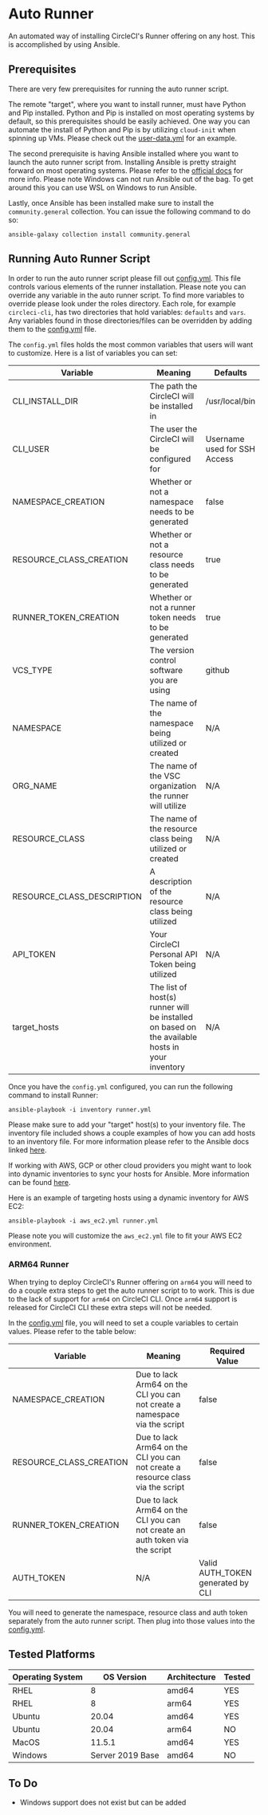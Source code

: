 # Auto Runner
An automated way of installing CircleCI's Runner offering on any host. This is accomplished by using Ansible.

## Prerequisites
There are very few prerequisites for running the auto runner script. 

The remote "target", where you want to install runner, must have Python and Pip installed. Python and Pip is installed on most operating systems by default, so this prerequisites should be easily achieved.
One way you can automate the install of Python and Pip is by utilizing `cloud-init` when spinning up VMs. Please check out the [user-data.yml](terraform/user-data.yml) for an example.

The second prerequisite is having Ansible installed where you want to launch the auto runner script from. Installing Ansible is pretty straight forward on most operating systems. Please refer to the [official docs](https://docs.ansible.com/ansible/latest/installation_guide/intro_installation.html) for more info. Please note Windows can not run Ansible out of the bag. To get around this you can use WSL on Windows to run Ansible.

Lastly, once Ansible has been installed make sure to install the `community.general` collection. You can issue the following command to do so:

```
ansible-galaxy collection install community.general
```

## Running Auto Runner Script
In order to run the auto runner script please fill out [config.yml](vars/config.yml). This file controls various elements of the runner installation. Please note you can override any variable in the auto runner script. 
To find more variables to override please look under the roles directory. Each role, for example `circleci-cli`, has two directories that hold variables: `defaults` and `vars`. Any variables found in those directories/files can be overridden by adding them to the 
[config.yml](vars/config.yml) file. 

The `config.yml` files holds the most common variables that users will want to customize. Here is a list of variables you can set:

| Variable                   | Meaning                                                                                         | Defaults                     |
|----------------------------|-------------------------------------------------------------------------------------------------|------------------------------|
| CLI_INSTALL_DIR            | The path the CircleCI will be installed in                                                      | /usr/local/bin               |
| CLI_USER                   | The user the CircleCI will be configured for                                                    | Username used for SSH Access |
| NAMESPACE_CREATION         | Whether or not a namespace needs to be generated                                                | false                        |
| RESOURCE_CLASS_CREATION    | Whether or not a resource class needs to be generated                                           | true                         |
| RUNNER_TOKEN_CREATION      | Whether or not a runner token needs to be generated                                             | true                         |
| VCS_TYPE                   | The version control software you are using                                                      | github                       |
| NAMESPACE                  | The name of the namespace being utilized or created                                             | N/A                          |
| ORG_NAME                   | The name of the VSC organization the runner will utilize                                        | N/A                          |
| RESOURCE_CLASS             | The name of the resource class being utilized or created                                        | N/A                          |
| RESOURCE_CLASS_DESCRIPTION | A description of the resource class being utilized                                              | N/A                          |
| API_TOKEN                  | Your CircleCI Personal API Token being utilized                                                 | N/A                          |
| target_hosts               | The list of host(s) runner will be installed on based on the available hosts in your inventory  | N/A                          |


Once you have the `config.yml` configured, you can run the following command to install Runner:

```
ansible-playbook -i inventory runner.yml
```

Please make sure to add your "target" host(s) to your inventory file. The inventory file included shows a couple examples of how you can add hosts to an inventory file. For more information please
refer to the Ansible docs linked [here](https://docs.ansible.com/ansible/latest/user_guide/intro_inventory.html).

If working with AWS, GCP or other cloud providers you might want to look into dynamic inventories to sync your hosts for Ansible. More information can
be found [here](https://docs.ansible.com/ansible/latest/user_guide/intro_dynamic_inventory.html).

Here is an example of targeting hosts using a dynamic inventory for AWS EC2:

```
ansible-playbook -i aws_ec2.yml runner.yml
``` 

Please note you will customize the `aws_ec2.yml` file to fit your AWS EC2 environment.


### ARM64 Runner
When trying to deploy CircleCI's Runner offering on `arm64` you will need to do a couple extra steps to get the auto runner script to to work. 
This is due to the lack of support for `arm64` on CircleCI CLI. Once `arm64` support is released for CircleCI CLI these extra steps will not be needed.

In the [config.yml](vars/config.yml) file, you will need to set a couple variables to certain values. Please refer to the table below:

| Variable                | Meaning                                                                         | Required Value                    |
|-------------------------|---------------------------------------------------------------------------------|-----------------------------------|
| NAMESPACE_CREATION      | Due to lack Arm64 on the CLI you can not create a namespace via the script      | false                             |
| RESOURCE_CLASS_CREATION | Due to lack Arm64 on the CLI you can not create a resource class via the script | false                             |
| RUNNER_TOKEN_CREATION   | Due to lack Arm64 on the CLI you can not create an auth token via the script    | false                             |
| AUTH_TOKEN              | N/A                                                                             | Valid AUTH_TOKEN generated by CLI |

You will need to generate the namespace, resource class and auth token separately from the auto runner script. Then plug into those values into 
the [config.yml](vars/config.yml).

## Tested Platforms
| Operating System | OS Version       | Architecture | Tested |
|------------------|------------------|--------------|--------|
| RHEL             | 8                | amd64        | YES    |
| RHEL             | 8                | arm64        | YES    |
| Ubuntu           | 20.04            | amd64        | YES    |
| Ubuntu           | 20.04            | arm64        | NO     |
| MacOS            | 11.5.1           | amd64        | YES    |
| Windows          | Server 2019 Base | amd64        | NO     |

## To Do
- Windows support does not exist but can be added